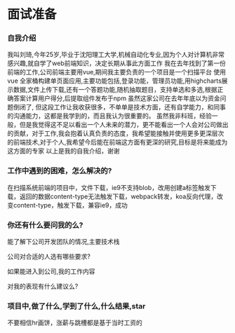 # 面试准备

### 自我介绍

我叫刘琦,今年25岁,毕业于沈阳理工大学,机械自动化专业,因为个人对计算机非常感兴趣,就自学了web前端知识，决定长期从事此方面工作
我在去年找到了第一份前端的工作,公司前端主要用vue,期间我主要负责的一个项目是一个扫描平台
使用 vue 全家桶构建单页面应用,主要功能包括,登录功能，管理员功能,用highcharts展示数据,文件上传下载,还有一个答题功能,随机抽取题目，支持单选和多选,根据正确答案计算用户得分,后提取组件发布于npm
虽然这家公司在去年年底以为资金问题倒闭了, 但这段工作让我收获很多，不单单是技术方面，还有自学能力，和同事的沟通能力，这都是我学到的，而且我认为很重要的。
虽然我非科班，经验一般，但是我觉得这不足以看出一个人未来的潜力，更不能看出一个人会对公司做出的贡献，对于工作,我会抱着认真负责的态度，我希望能接触并使用更多更深层次的前端技术,对于个人,我希望今后能在前端这方面有更深的研究,目标是将来能成为这方面的专家
以上是我的自我介绍，谢谢

### 工作中遇到的困难，怎么解决的?

在扫描系统前端的项目中，文件下载，ie9不支持blob，改用创建a标签触发下载，返回的数据content-type无法触发下载，webpack转发，koa反向代理，改变content-type，触发下载，兼容ie9，成功

### 你还有什么要问我的么?

能了解下公司开发团队的情况,主要技术栈

公司对合适的人选有哪些要求?

如果能进入到公司,我的工作内容

对我的表现有什么建议么?

### 项目中,做了什么,学到了什么,什么结果,star

不要相信hr画饼，涨薪与跳槽都是基于当时工资的